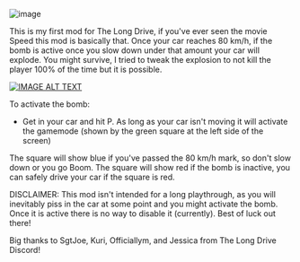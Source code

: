 ![image](https://github.com/capSAR273/SpeedOrBoom/assets/5252505/1ea5b839-301f-45e7-93ed-546d30e13a87)

This is my first mod for The Long Drive, if you've ever seen the movie Speed this mod is basically that. Once your car reaches 80 km/h, if the bomb is active once you slow down under that amount your car will  explode. You might survive, I tried to tweak the explosion to not kill the player 100% of the time but it is possible.

[![IMAGE ALT TEXT](http://img.youtube.com/vi/z5mv3v_IcBE/0.jpg)](http://www.youtube.com/watch?v=z5mv3v_IcBE "Mod Showcase")

To activate the bomb:
- Get in your car and hit P. As long as your car isn't moving it will activate the gamemode (shown by the green square at the left side of the screen)

The square will show blue if you've passed the 80 km/h mark, so don't slow down or you go Boom.
The square will show red if the bomb is inactive, you can safely drive your car if the square is red.


DISCLAIMER: This mod isn't intended for a long playthrough, as you will inevitably piss in the car at some point and you might activate the bomb. Once it is active there is no way to disable it (currently).
Best of luck out there!

Big thanks to SgtJoe, Kuri, Officiallym, and Jessica from The Long Drive Discord!
